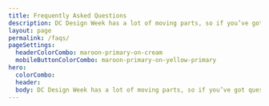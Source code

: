```yaml
---
title: Frequently Asked Questions
description: DC Design Week has a lot of moving parts, so if you’ve got questions, we’ve got answers. Need help finding a streaming link? Want tips to get the most out of our events? We’ve got you covered.
layout: page
permalink: /faqs/
pageSettings:
  headerColorCombo: maroon-primary-on-cream
  mobileButtonColorCombo: maroon-primary-on-yellow-primary
hero:
  colorCombo:
  header:
  body: DC Design Week has a lot of moving parts, so if you’ve got questions, we’ve got answers. Need help finding a streaming link? Want tips to get the most out of our events? We’ve got you covered.
---
```

